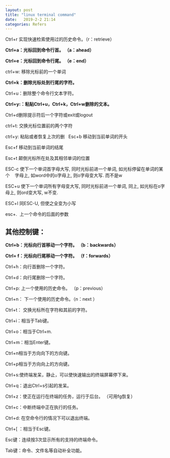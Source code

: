 ```yaml
---
layout: post
title: "linux terminal command"
date:   2019-2-2 21:14
categories: Refers
---
```


Ctrl+r 实现快速检索使用过的历史命令。（r：retrieve）

**Ctrl+a：光标回到命令行首。 （a：ahead）**

**Ctrl+e：光标回到命令行尾。 （e：end）**

ctrl+w: 移除光标前的一个单词

**Ctrl+k：删除光标处到行尾的字符。**

Ctrl+u：删除整个命令行文本字符。

**Ctrl+y:：粘贴Ctrl+u，Ctrl+k，Ctrl+w删除的文本。**

Ctrl+d删除提示符后一个字符或exit或logout

ctrl+t: 交换光标位置前的两个字符

ctrl+y: 粘贴或者恢复上次的删
 
Esc+b 移动到当前单词的开头

Esc+f 移动到当前单词的结尾

Esc+t 颠倒光标所在处及其相邻单词的位置

ESC-c 使下一个单词首字母大写, 同时光标前进一个单词, 如光标停留在单词的某个    字母上, 如word中的o字母上, 则o字母变大写. 而不是w

ESC+u 使下一个单词所有字母变大写, 同时光标前进一个单词, 同上, 如光标在o字母上, 则ord变大写, w不变.

ESC+l 同ESC-U, 但使之全变为小写

esc+.  上一个命令的后面的参数
 
 
 

## 其他控制键：

**Ctrl+b：光标向行首移动一个字符。 （b：backwards）**

**Ctrl+ f：光标向行尾移动一个字符。 （f：forwards）**

Ctrl+h：向行首删除一个字符。

Ctrl+d：向行尾删除一个字符。

Ctrl+p: 上一个使用的历史命令。 （p：previous）

Ctrl+n： 下一个使用的历史命令。（n：next ）

Ctrl+t： 交换光标所在字符和其前的字符。

Ctrl+i：相当于Tab键。

Ctrl+o：相当于Ctrl+m.

Ctrl+m：相当Enter键。

Ctrl+n相当于方向向下的方向键。

Ctrl+p相当于方向向上的方向键。

Ctrl+s:使终端发呆，静止，可以使快速输出的终端屏幕停下来。

Ctrl+q：退出Ctrl+s引起的发呆。

Ctrl+z：使正在运行在终端的任务，运行于后台。 （可用fg恢复）

Ctrl+c：中断终端中正在执行的任务。

Ctrl+d: 在空命令行的情况下可以退出终端。

Ctrl+[ ：相当于Esc键。

Esc键：连续按3次显示所有的支持的终端命令。

Tab键：命令、文件名等自动补全功能。